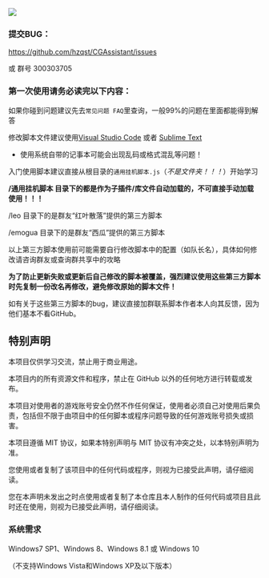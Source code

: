 ![](/hzqst/CGAssistantJS/raw/master/img/logo.png)

### 提交BUG： 

https://github.com/hzqst/CGAssistant/issues 

或 群号 300303705

### 第一次使用请务必读完以下内容：

如果你碰到问题建议先去`常见问题 FAQ`里查询，一般99%的问题在里面都能得到解答

修改脚本文件建议使用[Visual Studio Code](https://code.visualstudio.com/) 或者 [Sublime Text](http://www.sublimetext.com/)

* 使用系统自带的记事本可能会出现乱码或格式混乱等问题！

入门使用脚本建议直接从根目录的`通用挂机脚本.js`（_不是文件夹！！！_）开始学习

**/通用挂机脚本 目录下的都是作为子插件/库文件自动加载的，不可直接手动加载使用！！！**

/leo 目录下的是群友“红叶散落”提供的第三方脚本

/emogua 目录下的是群友“西瓜”提供的第三方脚本

以上第三方脚本使用前可能需要自行修改脚本中的配置（如队长名），具体如何修改请咨询群友或查询群共享中的攻略

**为了防止更新失败或更新后自己修改的脚本被覆盖，强烈建议使用这些第三方脚本时先复制一份改名再修改，避免修改原始的脚本文件！**

如有关于这些第三方脚本的bug，建议直接加群联系脚本作者本人向其反馈，因为他们基本不看GitHub。

## 特别声明

本项目仅供学习交流，禁止用于商业用途。

本项目内的所有资源文件和程序，禁止在 GitHub 以外的任何地方进行转载或发布。

本项目对使用者的游戏账号安全仍然不作任何保证，使用者必须自己对使用后果负责，包括但不限于由项目中的任何脚本或程序问题导致的任何游戏账号损失或损害。

本项目遵循 MIT 协议，如果本特别声明与 MIT 协议有冲突之处，以本特别声明为准。

您使用或者复制了该项目中的任何代码或程序，则视为已接受此声明，请仔细阅读。

您在本声明未发出之时点使用或者复制了本仓库且本人制作的任何代码或项目且此时还在使用，则视为已接受此声明，请仔细阅读。

### 系统需求

Windows7 SP1、Windows 8、Windows 8.1 或 Windows 10

（不支持Windows Vista和Windows XP及以下版本）